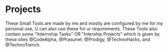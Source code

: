 # Projects
These Small Tools are made by me and mostly are configured by me for my personal use, U can also use these for ur requirements.
These Tools also contain some "Internship Tasks" OR "Intership Projects" which is given by these sites  @CodeAlpha, @Prasunet, @Prodigy, @TechnoHacks, and @TechnoTrench.
